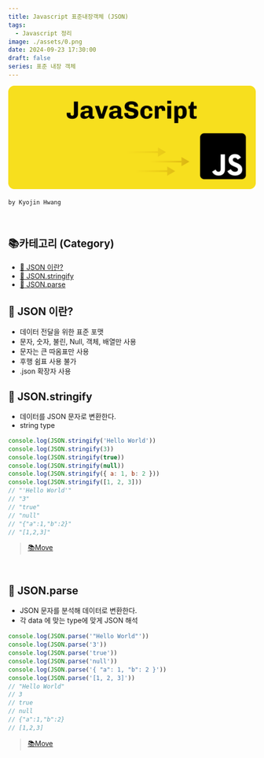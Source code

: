 ```yaml
---
title: Javascript 표준내장객체 (JSON)
tags:
  - Javascript 정리
image: ./assets/0.png
date: 2024-09-23 17:30:00
draft: false
series: 표준 내장 객체
---
```


![banner](./assets/0.png)

`by Kyojin Hwang`

<br/>

## 📚카테고리 (Category)

- [📌 JSON 이란?](#📌-JSON-이란?)
- [📌 JSON.stringify](#📌-JSON.stringify)
- [📌 JSON.parse](#📌-JSON.parse)

## 📌 JSON 이란?

- 데이터 전달을 위한 표준 포맷
- 문자, 숫자, 불린, Null, 객체, 배열만 사용
- 문자는 큰 따옴표만 사용
- 후행 쉼표 사용 불가
- .json 확장자 사용

## 📌 JSON.stringify

- 데이터를 JSON 문자로 변환한다.
- string type

```javascript {numberLines}
console.log(JSON.stringify('Hello World'))
console.log(JSON.stringify(3))
console.log(JSON.stringify(true))
console.log(JSON.stringify(null))
console.log(JSON.stringify({ a: 1, b: 2 }))
console.log(JSON.stringify([1, 2, 3]))
// "'Hello World'"
// "3"
// "true"
// "null"
// "{"a":1,"b":2}"
// "[1,2,3]"
```

> [📚Move](<#📚카테고리-(Category)>)

<br />

## 📌 JSON.parse

- JSON 문자를 분석해 데이터로 변환한다.
- 각 data 에 맞는 type에 맞게 JSON 해석

```javascript {numberLines}
console.log(JSON.parse('"Hello World"'))
console.log(JSON.parse('3'))
console.log(JSON.parse('true'))
console.log(JSON.parse('null'))
console.log(JSON.parse('{ "a": 1, "b": 2 }'))
console.log(JSON.parse('[1, 2, 3]'))
// "Hello World"
// 3
// true
// null
// {"a":1,"b":2}
// [1,2,3]
```

> [📚Move](<#📚카테고리-(Category)>)
